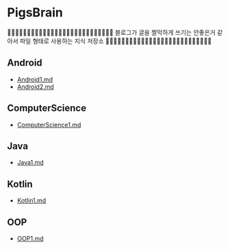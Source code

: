 # PigsBrain
🐗🚨🐗🚨🐗🚨🐗🚨🐗🚨🐗🚨🐗🚨🐗🚨🐗🚨🐗🚨🐗🚨🐗🚨🐗🚨🐗
블로그가 글을 짤막하게 쓰기는 안좋은거 같아서 파일 형태로 사용하는 지식 저장소
🐗🚨🐗🚨🐗🚨🐗🚨🐗🚨🐗🚨🐗🚨🐗🚨🐗🚨🐗🚨🐗🚨🐗🚨🐗🚨🐗



## Android
- [Android1.md](https://github.com/2chang5/PigsBrain/docs/Android/Android1.md)
- [Android2.md](https://github.com/2chang5/PigsBrain/docs/Android/Android2.md)



## ComputerScience
- [ComputerScience1.md](https://github.com/2chang5/PigsBrain/docs/ComputerScience/ComputerScience1.md)



## Java
- [Java1.md](https://github.com/2chang5/PigsBrain/docs/Java/Java1.md)



## Kotlin
- [Kotlin1.md](https://github.com/2chang5/PigsBrain/docs/Kotlin/Kotlin1.md)



## OOP
- [OOP1.md](https://github.com/2chang5/PigsBrain/docs/OOP/OOP1.md)



